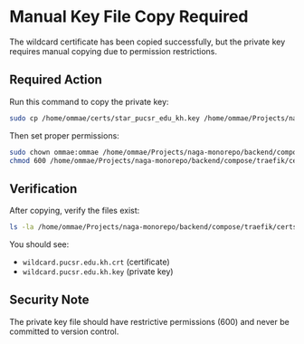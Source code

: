 # Manual Key File Copy Required

The wildcard certificate has been copied successfully, but the private key requires manual copying due to permission restrictions.

## Required Action

Run this command to copy the private key:

```bash
sudo cp /home/ommae/certs/star_pucsr_edu_kh.key /home/ommae/Projects/naga-monorepo/backend/compose/traefik/certs/wildcard.pucsr.edu.kh.key
```

Then set proper permissions:

```bash
sudo chown ommae:ommae /home/ommae/Projects/naga-monorepo/backend/compose/traefik/certs/wildcard.pucsr.edu.kh.key
chmod 600 /home/ommae/Projects/naga-monorepo/backend/compose/traefik/certs/wildcard.pucsr.edu.kh.key
```

## Verification

After copying, verify the files exist:

```bash
ls -la /home/ommae/Projects/naga-monorepo/backend/compose/traefik/certs/
```

You should see:
- `wildcard.pucsr.edu.kh.crt` (certificate)
- `wildcard.pucsr.edu.kh.key` (private key)

## Security Note

The private key file should have restrictive permissions (600) and never be committed to version control.